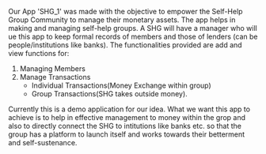 Our App 'SHG_1' was made with the objective to empower the Self-Help Group Community to manage their monetary assets.
The app helps in making and managing self-help groups. A SHG will have a manager who will ue this app to keep formal 
records of members and those of lenders (can be people/institutions like banks). The functionalities provided are add and view
functions for:
1. Managing Members
2. Manage Transactions 
	- Individual Transactions(Money Exchange within group)
	- Group Transactions(SHG takes outside money).

Currently this is a demo application for our idea. What we want this app to achieve is to help in effective 
management to money within the grop and also to directly connect the SHG to intitutions like banks etc. so that the 
group has a platform to launch itself and works towards their betterment and self-sustenance.
